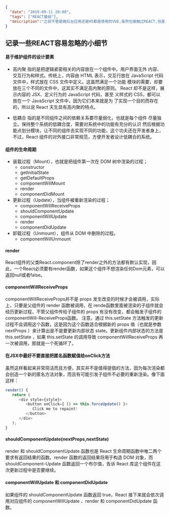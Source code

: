 ```json
{
  "date": "2019-09-11 20:00",
  "tags": ["REACT基础"],
  "description":"之前不管是做后台应用还是H5都是使用的VUE,虽然也接触过REACT,但是用得却不多，我想，是时候用起来了"
}
```





## 记录一些REACT容易忽略的小细节


####  易于维护组件的设计要素

- 高内聚 指的是把逻辑紧密相关的内容放在一个组件中。用户界面无外
内容、交互行为和样式。传统上，内容由 HTML 表示，交互行放在
JavaScript 代码文件中，样式放在 CSS 文件中定义。这虽然满足一个功能
模块的需要，却要放在三个不同的文件中，这其实不满足高内聚的原则。
React 却不是这样，展示内容的 JSX、定义行为的 JavaScript 代码，甚至
义样式的 CSS，都可以放在一个 JavaScript 文件中，因为它们本来就是为
了实现一个目的而存在的，所以说 React 天生具有高内聚的特点。

- 低耦合 指的是不同组件之间的依赖关系要尽量弱化，也就是每个组件
尽量独立。保持整个系统的低耦合度，需要对系统中的功能有充分的认识
然后根据功能点划分模块，让不同的组件去实现不同的功能，这个功夫还在开发者身上，不过，React 组件的对外接口非常规范，方便开发者设计低耦合的系统。



####  组件的生命周期

- 装载过程（Mount），也就是把组件第一次在 DOM 树中渲染的过程；
   - constructor
   - getInitialState
   - getDefaultProps
   - componentWillMount
   - render
   - componentDidMount 
- 更新过程（Update），当组件被重新渲染的过程；
   - componentWillReceiveProps 
   - shouldComponentUpdate 
   - componentWillUpdate 
   - render 
   -  componentDidUpdate
- 卸载过程（Unmount），组件从 DOM 中删除的过程。
   - componentWillUnmount


#### render

React组件的父类React.component除了render之外的方法都有默认实现，因此，一个React必须要有render函数，如果这个组件不想渲染任何Dom元素，可以返回null或者false。


#### componentWillReceiveProps

componentWillReceiveProps并不是 props 发生改变的时候才会被调用，实际上，只要是父组件的 render 函数被调用，在 rende函数里面被渲染的子组件就会经历更新过程，不管父组件传给子组件的 props 有没有改变，都会触发子组件的 componentWill-ReceiveProps函数。
注意，通过 this.setState 方法触发的更新过程不会调用这个函数，这是因为这个函数适合根据新的 props 值（也就是参数 nextProps ）来计算出是不是要更新内部状态 state。更新组件内部状态的方法是this.setState ，如果 this.setState 的调用导致 componentWillReceiveProps 再一次被调用，那就是一个死循环了。



#### 在JSX中最好不要直接把匿名函数赋值给onClick方法

虽然这样看起来非常简洁而且方便，其实并不是值得提倡的方法，因为每次渲染都会创造一个新的匿名方法对象，而且有可能引发子组件不必要的重新渲染。像下面这样：
```javascript
render() {
   return (
      <div style={style}>
         <button onClick={ () => this.forceUpdate() }>
            Click me to repaint!
         </button>
      </div>
   );
}
```

#### shouldComponentUpdate(nextProps,nextState)


render 和 shouldComponentUpdate 函数也是 React 生命周期函数中唯二两个要求有返回结果的函数。render 函数的返回结果将用于构造 DOM 对象，而 shouldComponent-Update 函数返回一个布尔值，告诉 React 库这个组件在这次更新过程中是否要继续。


#### componentWillUpdate 和 componentDidUpdate

如果组件的 shouldComponentUpdate 函数返回 true，React 接下来就会依次调用对应组件的 componentWillUpdate 、render 和 componentDidUpdate 函数。